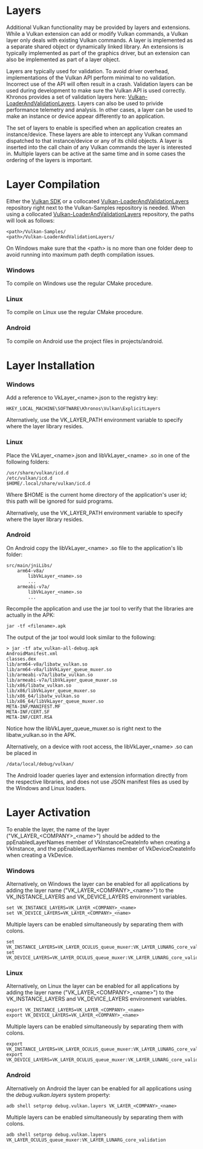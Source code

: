
# Layers

Additional Vulkan functionality may be provided by layers and extensions.
While a Vulkan extension can add or modify Vulkan commands, a Vulkan layer only
deals with existing Vulkan commands. A layer is implemented as a separate
shared object or dynamically linked library. An extensions is typically
implemented as part of the graphics driver, but an extension can also be
implemented as part of a layer object.

Layers are typically used for validation. To avoid driver overhead,
implementations of the Vulkan API perform minimal to no validation.
Incorrect use of the API will often result in a crash. Validation
layers can be used during development to make sure the Vulkan API
is used correctly. Khronos provides a set of validation layers here:
[Vulkan-LoaderAndValidationLayers](https://github.com/KhronosGroup/Vulkan-LoaderAndValidationLayers).
Layers can also be used to privide performance telemetry and analysis.
In other cases, a layer can be used to make an instance or device appear
differently to an application.

The set of layers to enable is specified when an application creates an
instance/device. These layers are able to intercept any Vulkan command
dispatched to that instance/device or any of its child objects.
A layer is inserted into the call chain of any Vulkan commands the layer is
interested in. Multiple layers can be active at the same time and in some
cases the ordering of the layers is important.

# Layer Compilation

Either the [Vulkan SDK](https://lunarg.com/vulkan-sdk/) or a collocated
[Vulkan-LoaderAndValidationLayers](https://github.com/KhronosGroup/Vulkan-LoaderAndValidationLayers)
repository right next to the Vulkan-Samples repository is needed.
When using a collocated [Vulkan-LoaderAndValidationLayers](https://github.com/KhronosGroup/Vulkan-LoaderAndValidationLayers)
repository, the paths will look as follows:

    <path>/Vulkan-Samples/
    <path>/Vulkan-LoaderAndValidationLayers/

On Windows make sure that the &lt;path&gt; is no more than one folder deep to
avoid running into maximum path depth compilation issues.

### Windows

To compile on Windows use the regular CMake procedure.

### Linux

To compile on Linux use the regular CMake procedure.

### Android

To compile on Android use the project files in projects/android.

# Layer Installation

### Windows 

Add a reference to VkLayer_&lt;name&gt;.json to the registry key:

    HKEY_LOCAL_MACHINE\SOFTWARE\Khronos\Vulkan\ExplicitLayers

Alternatively, use the VK_LAYER_PATH environment variable to specify where the layer library resides.

### Linux

Place the VkLayer_&lt;name&gt;.json and libVkLayer_&lt;name&gt; .so in one of the following folders:

    /usr/share/vulkan/icd.d
    /etc/vulkan/icd.d
    $HOME/.local/share/vulkan/icd.d

Where $HOME is the current home directory of the application's user id; this path will be ignored for suid programs.

Alternatively, use the VK_LAYER_PATH environment variable to specify where the layer library resides.

### Android

On Android copy the libVkLayer_&lt;name&gt; .so file to the application's lib folder:

    src/main/jniLibs/
        arm64-v8a/
            libVkLayer_<name>.so
            ...
        armeabi-v7a/
            libVkLayer_<name>.so
            ...

Recompile the application and use the jar tool to verify that the libraries are actually in the APK:

	jar -tf <filename>.apk

The output of the jar tool would look similar to the following:

    > jar -tf atw_vulkan-all-debug.apk
    AndroidManifest.xml
    classes.dex
    lib/arm64-v8a/libatw_vulkan.so
    lib/arm64-v8a/libVkLayer_queue_muxer.so
    lib/armeabi-v7a/libatw_vulkan.so
    lib/armeabi-v7a/libVkLayer_queue_muxer.so
    lib/x86/libatw_vulkan.so
    lib/x86/libVkLayer_queue_muxer.so
    lib/x86_64/libatw_vulkan.so
    lib/x86_64/libVkLayer_queue_muxer.so
    META-INF/MANIFEST.MF
    META-INF/CERT.SF
    META-INF/CERT.RSA

Notice how the libVkLayer_queue_muxer.so is right next to the libatw_vulkan.so in the APK.

Alternatively, on a device with root access, the libVkLayer_&lt;name&gt; .so can be placed in

	/data/local/debug/vulkan/

The Android loader queries layer and extension information directly from the respective libraries,
and does not use JSON manifest files as used by the Windows and Linux loaders.

# Layer Activation

To enable the layer, the name of the layer ("VK_LAYER_&lt;COMPANY&gt;_&lt;name&gt;") should be added
to the ppEnabledLayerNames member of VkInstanceCreateInfo when creating a VkInstance,
and the ppEnabledLayerNames member of VkDeviceCreateInfo when creating a VkDevice.

### Windows

Alternatively, on Windows the layer can be enabled for all applications by adding the layer name
("VK_LAYER_&lt;COMPANY&gt;_&lt;name&gt;") to the VK_INSTANCE_LAYERS and VK_DEVICE_LAYERS environment variables.

    set VK_INSTANCE_LAYERS=VK_LAYER_<COMPANY>_<name>
    set VK_DEVICE_LAYERS=VK_LAYER_<COMPANY>_<name>

Multiple layers can be enabled simultaneously by separating them with colons.

    set VK_INSTANCE_LAYERS=VK_LAYER_OCULUS_queue_muxer:VK_LAYER_LUNARG_core_validation
    set VK_DEVICE_LAYERS=VK_LAYER_OCULUS_queue_muxer:VK_LAYER_LUNARG_core_validation

### Linux

Alternatively, on Linux the layer can be enabled for all applications by adding the layer name
("VK_LAYER_&lt;COMPANY&gt;_&lt;name&gt;") to the VK_INSTANCE_LAYERS and VK_DEVICE_LAYERS environment variables.

    export VK_INSTANCE_LAYERS=VK_LAYER_<COMPANY>_<name>
    export VK_DEVICE_LAYERS=VK_LAYER_<COMPANY>_<name>

Multiple layers can be enabled simultaneously by separating them with colons.

    export VK_INSTANCE_LAYERS=VK_LAYER_OCULUS_queue_muxer:VK_LAYER_LUNARG_core_validation
    export VK_DEVICE_LAYERS=VK_LAYER_OCULUS_queue_muxer:VK_LAYER_LUNARG_core_validation

### Android

Alternatively on Android the layer can be enabled for all applications using
the <i>debug.vulkan.layers</i> system property:

	adb shell setprop debug.vulkan.layers VK_LAYER_<COMPANY>_<name>

Multiple layers can be enabled simultaneously by separating them with colons.

	adb shell setprop debug.vulkan.layers VK_LAYER_OCULUS_queue_muxer:VK_LAYER_LUNARG_core_validation
